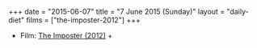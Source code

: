 +++
date = "2015-06-07"
title = "7 June 2015 (Sunday)"
layout = "daily-diet"
films = ["the-imposter-2012"]
+++


* Film: [The Imposter (2012)](/films/the-imposter-2012) +